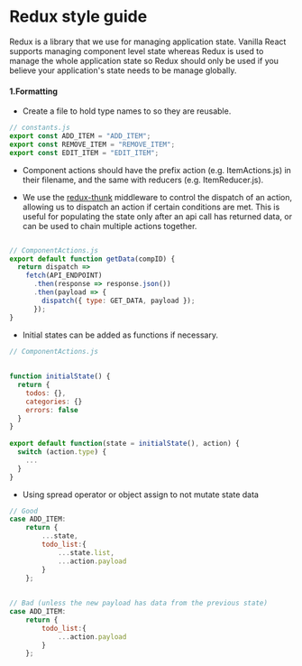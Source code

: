 # Redux style guide

Redux is a library that we use for managing application state. Vanilla React supports managing component level state whereas Redux is used to manage the whole application state so Redux should only be used if you believe your application's state needs to be manage globally.

#### 1.Formatting
- Create a file to hold type names to so they are reusable.

```js
// constants.js
export const ADD_ITEM = "ADD_ITEM";
export const REMOVE_ITEM = "REMOVE_ITEM";
export const EDIT_ITEM = "EDIT_ITEM";
```

- Component actions should have the prefix action (e.g. ItemActions.js) in their filename, and the same with reducers (e.g. ItemReducer.js).

- We use the [redux-thunk](https://github.com/reduxjs/redux-thunk) middleware to control the dispatch of an action, allowing us to dispatch an action if certain conditions are met. This is useful for populating the state only after an api call has returned data, or can be used to chain multiple actions together.

```js

// ComponentActions.js
export default function getData(compID) {
  return dispatch =>
    fetch(API_ENDPOINT)
      .then(response => response.json())
      .then(payload => {
        dispatch({ type: GET_DATA, payload });
      });
}
```

- Initial states can be added as functions if necessary.

```js
// ComponentActions.js
 
 
function initialState() {
  return {
    todos: {},
    categories: {}
    errors: false
  }
}
 
export default function(state = initialState(), action) {
  switch (action.type) {
    ...
  }
}
```

- Using spread operator or object assign to not mutate state data

```js
// Good
case ADD_ITEM:
    return {
        ...state,
        todo_list:{
            ...state.list,
            ...action.payload
        }
    };
 
 
// Bad (unless the new payload has data from the previous state)
case ADD_ITEM:
    return {
        todo_list:{
            ...action.payload
        }
    };
```
